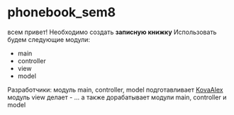# phonebook_sem8
всем привет! Необходимо создать **записную книжку**
Использовать будем следующие модули: 
* main
* controller
* view
* model

Разработчики:
модуль main, controller, model подготавливает [KovaAlex](./https://github.com/KovaAlex)
модуль view делает - ... а также дорабатывает модули main, controller и model 
